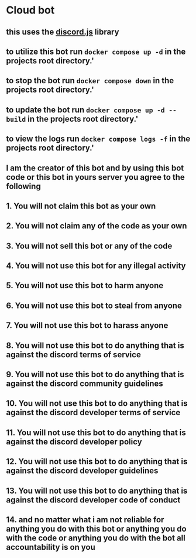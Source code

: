 # Cloud bot

## this uses the [discord.js](https://discord.js.org/#/) library

## to utilize this bot run `docker compose up -d` in the projects root directory.'

## to stop the bot run `docker compose down` in the projects root directory.'

## to update the bot run `docker compose up -d --build` in the projects root directory.'

## to view the logs run `docker compose logs -f` in the projects root directory.'

## I am the creator of this bot and by using this bot code or this bot in yours server you agree to the following

## 1. You will not claim this bot as your own

## 2. You will not claim any of the code as your own

## 3. You will not sell this bot or any of the code

## 4. You will not use this bot for any illegal activity

## 5. You will not use this bot to harm anyone

## 6. You will not use this bot to steal from anyone

## 7. You will not use this bot to harass anyone

## 8. You will not use this bot to do anything that is against the discord terms of service

## 9. You will not use this bot to do anything that is against the discord community guidelines

## 10. You will not use this bot to do anything that is against the discord developer terms of service

## 11. You will not use this bot to do anything that is against the discord developer policy

## 12. You will not use this bot to do anything that is against the discord developer guidelines

## 13. You will not use this bot to do anything that is against the discord developer code of conduct

## 14. and no matter what i am not reliable for anything you do with this bot or anything you do with the code or anything you do with the bot all accountability is on you
